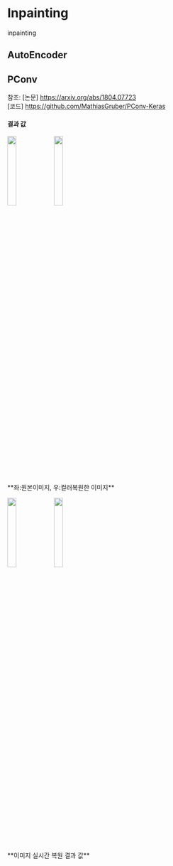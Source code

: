 # Inpainting
inpainting

## AutoEncoder

## PConv
참조: 
[논문] https://arxiv.org/abs/1804.07723 <br>
[코드] https://github.com/MathiasGruber/PConv-Keras

#### 결과 값
<div>
  <img src="https://user-images.githubusercontent.com/72767245/99153168-419dde80-26ea-11eb-98fb-9aca373f5b84.jpg" width="20%">
  <img src="https://user-images.githubusercontent.com/72767245/99153169-4367a200-26ea-11eb-8ac1-776ee3d89186.png" width="20%">
</div>
**좌:원본이미지, 우:컬러복원한 이미지**

<p align="center"> <div>
  <img src="https://user-images.githubusercontent.com/72767245/99153170-45316580-26ea-11eb-9144-7a6e95323273.png" width="20%">
  <img src="https://user-images.githubusercontent.com/72767245/99153171-45c9fc00-26ea-11eb-9ae2-adb61f17b056.png" width="20%">
</div> </p>
**이미지 실시간 복원 결과 값**
